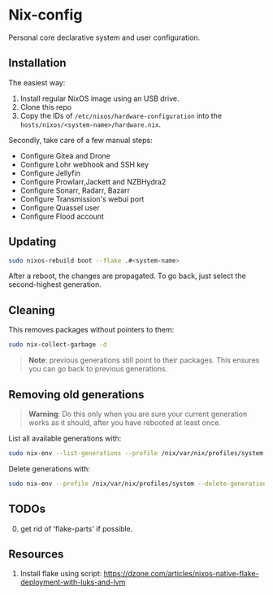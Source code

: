 # Nix-config
Personal core declarative system and user configuration.


## Installation
The easiest way:
1. Install regular NixOS image using an USB drive.
2. Clone this repo
3. Copy the IDs of `/etc/nixos/hardware-configuration` into the `hosts/nixos/<system-name>/hardware.nix`.

Secondly, take care of a few manual steps:

* Configure Gitea and Drone
* Configure Lohr webhook and SSH key
* Configure Jellyfin
* Configure Prowlarr,Jackett and NZBHydra2
* Configure Sonarr, Radarr, Bazarr
* Configure Transmission's webui port
* Configure Quassel user
* Configure Flood account


## Updating
```bash
sudo nixos-rebuild boot --flake .#<system-name>
```
After a reboot, the changes are propagated.
To go back, just select the second-highest generation.


## Cleaning
This removes packages without pointers to them:
```bash
sudo nix-collect-garbage -d
```
> **Note**: previous generations still point to their packages. This ensures you can go back to previous generations.


## Removing old generations
> **Warning**: Do this only when you are sure your current generation works as it should, after you have rebooted at least once.

List all available generations with:
```bash
sudo nix-env --list-generations --profile /nix/var/nix/profiles/system
```

Delete generations with:
```bash
sudo nix-env --profile /nix/var/nix/profiles/system --delete-generations 1 2 3 <any other generation numbers>
```


## TODOs
0. get rid of 'flake-parts' if possible.

## Resources
1. Install flake using script: https://dzone.com/articles/nixos-native-flake-deployment-with-luks-and-lvm
